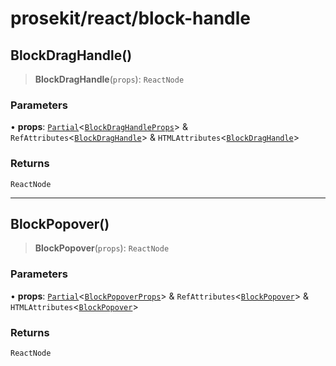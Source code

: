 # prosekit/react/block-handle

<a id="BlockDragHandle" name="BlockDragHandle"></a>

## BlockDragHandle()

> **BlockDragHandle**(`props`): `ReactNode`

### Parameters

• **props**: [`Partial`](https://www.typescriptlang.org/docs/handbook/utility-types.html#partialtype)\<[`BlockDragHandleProps`](../web/block-handle.md#BlockDragHandleProps)\> & `RefAttributes`\<[`BlockDragHandle`](../lit/block-handle.md#BlockDragHandle)\> & `HTMLAttributes`\<[`BlockDragHandle`](../lit/block-handle.md#BlockDragHandle)\>

### Returns

`ReactNode`

***

<a id="BlockPopover" name="BlockPopover"></a>

## BlockPopover()

> **BlockPopover**(`props`): `ReactNode`

### Parameters

• **props**: [`Partial`](https://www.typescriptlang.org/docs/handbook/utility-types.html#partialtype)\<[`BlockPopoverProps`](../web/block-handle.md#BlockPopoverProps)\> & `RefAttributes`\<[`BlockPopover`](../lit/block-handle.md#BlockPopover)\> & `HTMLAttributes`\<[`BlockPopover`](../lit/block-handle.md#BlockPopover)\>

### Returns

`ReactNode`
